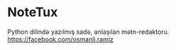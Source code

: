 # NoteTux
Python dilində yazılmış sadə, anlaşılan mətn-redaktoru. 
https://facebook.com/osmanli.ramiz
